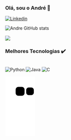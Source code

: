 ### Olá, sou o André 👋

[![Linkedin](https://img.shields.io/badge/LinkedIn-0077B5?style=for-the-badge&logo=linkedin&logoColor=white)](https://www.linkedin.com/in/andré-oliveira-santos-819810263/)

![Andre GitHub stats](https://github-readme-stats.vercel.app/api?username=AndreSantos09&show_icons=true&theme=dracula)

<img align="center" height="100" src="https://github-readme-stats.vercel.app/api/top-langs/?username=AndreSantos09&layout=compact&langs_count=16&theme=dracula"/>
</div>

### Melhores Tecnologias ✔️

<div style="display : inline_block"><br/>
  <img align="center" alt="Python" src="https://img.shields.io/badge/Python-3776AB?style=for-the-badge&logo=python&logoColor=white" /> 
  <img align="center" alt="Java" src="https://img.shields.io/badge/Java-ED8B00?style=for-the-badge&logo=openjdk&logoColor=white" />
  <img align="center" alt="C" src="https://img.shields.io/badge/C-00599C?style=for-the-badge&logo=c&logoColor=white" / 
</div>

  
  
  
 ![Snake animation](https://github.com/AndreSantos09/AndreSantos09/blob/output/github-contribution-grid-snake.svg)
